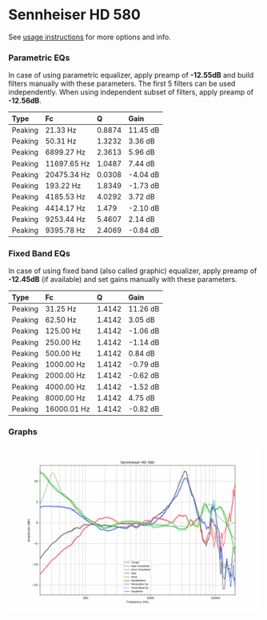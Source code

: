 # Sennheiser HD 580
See [usage instructions](https://github.com/jaakkopasanen/AutoEq#usage) for more options and info.

### Parametric EQs
In case of using parametric equalizer, apply preamp of **-12.55dB** and build filters manually
with these parameters. The first 5 filters can be used independently.
When using independent subset of filters, apply preamp of **-12.56dB**.

| Type    | Fc          |      Q | Gain     |
|:--------|:------------|:-------|:---------|
| Peaking | 21.33 Hz    | 0.8874 | 11.45 dB |
| Peaking | 50.31 Hz    | 1.3232 | 3.36 dB  |
| Peaking | 6899.27 Hz  | 2.3613 | 5.96 dB  |
| Peaking | 11697.65 Hz | 1.0487 | 7.44 dB  |
| Peaking | 20475.34 Hz | 0.0308 | -4.04 dB |
| Peaking | 193.22 Hz   | 1.8349 | -1.73 dB |
| Peaking | 4185.53 Hz  | 4.0292 | 3.72 dB  |
| Peaking | 4414.17 Hz  | 1.479  | -2.10 dB |
| Peaking | 9253.44 Hz  | 5.4607 | 2.14 dB  |
| Peaking | 9395.78 Hz  | 2.4069 | -0.84 dB |

### Fixed Band EQs
In case of using fixed band (also called graphic) equalizer, apply preamp of **-12.45dB**
(if available) and set gains manually with these parameters.

| Type    | Fc          |      Q | Gain     |
|:--------|:------------|:-------|:---------|
| Peaking | 31.25 Hz    | 1.4142 | 11.26 dB |
| Peaking | 62.50 Hz    | 1.4142 | 3.05 dB  |
| Peaking | 125.00 Hz   | 1.4142 | -1.06 dB |
| Peaking | 250.00 Hz   | 1.4142 | -1.14 dB |
| Peaking | 500.00 Hz   | 1.4142 | 0.84 dB  |
| Peaking | 1000.00 Hz  | 1.4142 | -0.79 dB |
| Peaking | 2000.00 Hz  | 1.4142 | -0.62 dB |
| Peaking | 4000.00 Hz  | 1.4142 | -1.52 dB |
| Peaking | 8000.00 Hz  | 1.4142 | 4.75 dB  |
| Peaking | 16000.01 Hz | 1.4142 | -0.82 dB |

### Graphs
![](./Sennheiser%20HD%20580.png)